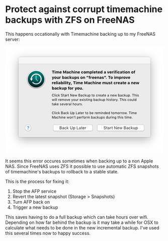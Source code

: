 # Protect against corrupt timemachine backups with ZFS on FreeNAS


This happens occationally with Timemachine backing up to my FreeNAS server: 

![timachine corruption](freenas-zfs-timemachine.png)

It seems this error occures sometimes when backing up to a non Apple NAS. Since FreeNAS uses ZFS it possible to use automatic ZFS snapshots of timemachine's backups to rollback to a stable state. 

This is the process for fixing it:

1. Stop the AFP service
2. Revert the latest snapshot (Storage > Snapshots)
3. Turn AFP back on 
4. Trigger a new backup

This saves having to do a full backup which can take hours over wifi. Depending on how far behind the backup is it may take a while for OSX to calculate what needs to be done in the new incremental backup. I've used this several times now to happy success. 